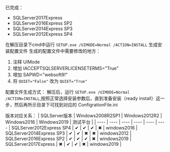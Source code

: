 已完成：
- SQLServer2017Express
- SQLServer2016Express SP2
- SQLServer2014Express SP3
- SQLServer2012Express SP4

在解压目录下cmd中运行 ```SETUP.exe /UIMODE=Normal /ACTION=INSTALL``` 生成安装配置文件
生成的配置文件中需要修改的地方：
1. 注释 UIMode
2. 增加 IACCEPTSQLSERVERLICENSETERMS="True"
3. 增加 SAPWD="websoft9!"
4. 将 ```QUIET="False"``` 改为 ```QUIET="True"```


配置文件生成方式：
解压后，运行 ```SETUP.exe /UIMODE=Normal /ACTION=INSTALL```,按照正常选择安装参数后，直到准备安装（ready install）这一步，然后再所示目录下可找到对应的 ConfigrationFile.ini

版本对应关系：
| SQLServer版本 | Windows2008R2SP1 | Windows2012R2 | Windows2016 | Windows2019 | 测试平台 |
| ---- | ---- | ---- | ---- | ----  | ---- |
SQLServer2012Express SP4 | ✔ | ✔ | ✔    | ✖    | windows2016 |
SQLServer2014Express SP3 | ✔ | ✔ | ✖    | ✖    | windows2012 |
SQLServer2016Express SP2 | ✔ | ✔ | ✔    | ✖    | windows2019 |
SQLServer2017Express     | ✖ | ✔ | ✔    | ✖    | windows2019 |